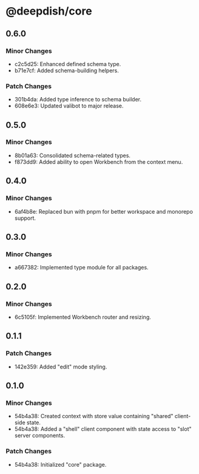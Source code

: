 # @deepdish/core

## 0.6.0

### Minor Changes

- c2c5d25: Enhanced defined schema type.
- b71e7cf: Added schema-building helpers.

### Patch Changes

- 301b4da: Added type inference to schema builder.
- 608e6e3: Updated valibot to major release.

## 0.5.0

### Minor Changes

- 8b01a63: Consolidated schema-related types.
- f873dd9: Added ability to open Workbench from the context menu.

## 0.4.0

### Minor Changes

- 6af4b8e: Replaced bun with pnpm for better workspace and monorepo support.

## 0.3.0

### Minor Changes

- a667382: Implemented type module for all packages.

## 0.2.0

### Minor Changes

- 6c5105f: Implemented Workbench router and resizing.

## 0.1.1

### Patch Changes

- 142e359: Added "edit" mode styling.

## 0.1.0

### Minor Changes

- 54b4a38: Created context with store value containing "shared" client-side state.
- 54b4a38: Added a "shell" client component with state access to "slot" server components.

### Patch Changes

- 54b4a38: Initialized "core" package.
